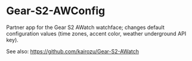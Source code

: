 # Gear-S2-AWConfig
Partner app for the Gear S2 AWatch watchface; changes default configuration values (time zones, accent color, weather underground API key).

See also: https://github.com/kairozu/Gear-S2-AWatch
